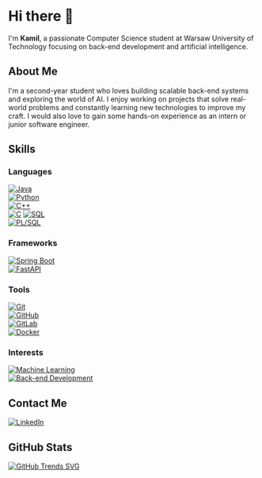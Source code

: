 # Hi there 👋

I'm **Kamil**, a passionate Computer Science student at Warsaw University of Technology focusing on back-end development and artificial intelligence.

## About Me
I'm a second-year student who loves building scalable back-end systems and exploring the world of AI. I enjoy working on projects that solve real-world problems and constantly learning new technologies to improve my craft. I would also love to gain some hands-on experience as an intern or junior software engineer.

## Skills

### Languages
[![Java](https://img.shields.io/badge/Java-%23ED8B00.svg?style=for-the-badge&logo=java&logoColor=white)](https://www.java.com)  
[![Python](https://img.shields.io/badge/Python-3776AB.svg?style=for-the-badge&logo=python&logoColor=white)](https://www.python.org)  
[![C++](https://img.shields.io/badge/C++-%2300599C.svg?style=for-the-badge&logo=c%2B%2B&logoColor=white)](https://isocpp.org)  
[![C](https://img.shields.io/badge/C-A8B9CC.svg?style=for-the-badge&logo=c&logoColor=white)](https://en.wikipedia.org/wiki/C_(programming_language))  
[![SQL](https://img.shields.io/badge/SQL-4479A1.svg?style=for-the-badge)](https://en.wikipedia.org/wiki/SQL) <br>
[![PL/SQL](https://img.shields.io/badge/PL--SQL-F80000.svg?style=for-the-badge&logo=oracle&logoColor=white)](https://www.oracle.com/database/technologies/appdev/plsql.html)



### Frameworks
[![Spring Boot](https://img.shields.io/badge/Spring_Boot-6DB33F.svg?style=for-the-badge&logo=spring-boot&logoColor=white)](https://spring.io/projects/spring-boot)  
[![FastAPI](https://img.shields.io/badge/FastAPI-009688.svg?style=for-the-badge&logo=fastapi&logoColor=white)](https://fastapi.tiangolo.com/)

### Tools
[![Git](https://img.shields.io/badge/Git-F05032.svg?style=for-the-badge&logo=git&logoColor=white)](https://git-scm.com)  
[![GitHub](https://img.shields.io/badge/GitHub-181717.svg?style=for-the-badge&logo=github&logoColor=white)](https://github.com)  
[![GitLab](https://img.shields.io/badge/GitLab-FCA121.svg?style=for-the-badge&logo=gitlab&logoColor=white)](https://about.gitlab.com)  
[![Docker](https://img.shields.io/badge/Docker-2496ED.svg?style=for-the-badge&logo=docker&logoColor=white)](https://www.docker.com)

### Interests
[![Machine Learning](https://img.shields.io/badge/Machine%20Learning-FF9900.svg?style=for-the-badge)](https://en.wikipedia.org/wiki/Machine_learning)  
[![Back-end Development](https://img.shields.io/badge/Back--end_Development-4B0082.svg?style=for-the-badge)](https://en.wikipedia.org/wiki/Backend)

## Contact Me
[![LinkedIn](https://img.shields.io/badge/LinkedIn-%230077B5.svg?logo=linkedin&logoColor=white)](https://www.linkedin.com/in/kamil-marsza%C5%82ek-9949ba294/)

## GitHub Stats
[![GitHub Trends SVG](https://api.githubtrends.io/user/svg/KamilMarszalek/langs?time_range=one_year&compact=True&theme=dark)](https://githubtrends.io)
